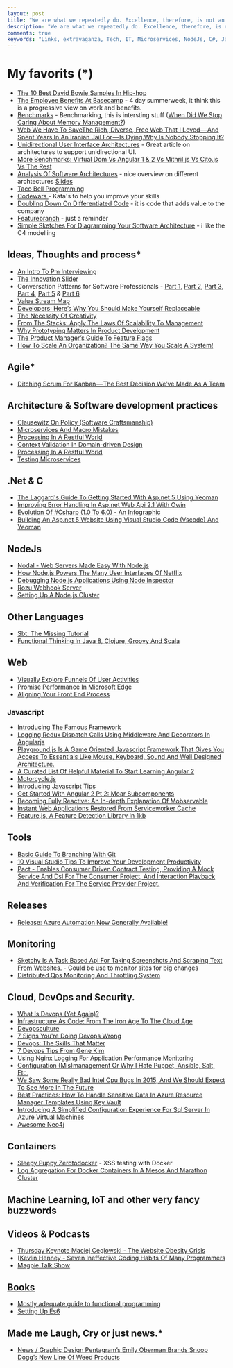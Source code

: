 ```yaml
---
layout: post
title: "We are what we repeatedly do. Excellence, therefore, is not an act, but a habit."
description: "We are what we repeatedly do. Excellence, therefore, is not an act, but a habit."
comments: true
keywords: "Links, extravaganza, Tech, IT, Microservices, NodeJs, C#, Javascript, Solution architecture"
---
```

# My favorits (*) #
 * [The 10 Best David Bowie Samples In Hip-hop](http://www.highsnobiety.com/2016/01/12/best-david-bowie-hip-hop-samples/)
 * [The Employee Benefits At Basecamp](https://m.signalvnoise.com/employee-benefits-at-basecamp-d2d46fd06c58) - 4 day summerweek, it think this is a progressive view on work and benefits.
 * [Benchmarks](https://github.com/aspnet/benchmarks) - Benchmarking, this is intersting stuff ([When Did We Stop Caring About Memory Management?](http://www.hanselman.com/blog/WhenDidWeStopCaringAboutMemoryManagement.aspx))
 * [Web We Have To SaveThe Rich, Diverse, Free Web That I Loved — And Spent Years In An Iranian Jail For — Is Dying.Why Is Nobody Stopping It?](https://medium.com/matter/the-web-we-have-to-save-2eb1fe15a426) 
 * [Unidirectional User Interface Architectures](http://staltz.com/unidirectional-user-interface-architectures.html) - Great article on architectures to support unidirectional UI.
 * [More Benchmarks: Virtual Dom Vs Angular 1 & 2 Vs Mithril.js Vs Cito.js Vs The Rest](https://auth0.com/blog/2016/01/07/more-benchmarks-virtual-dom-vs-angular-12-vs-mithril-js-vs-the-rest/)
 * [Analysis Of Software Architectures](http://www.firatatagun.com/blog/2016/01/09/analysis-of-software-architectures/) - nice overview on different archtectures [Slides](http://www.slideshare.net/FiratAtagun/software-design-principles-for-evolving-architectures)
 * [Taco Bell Programming](http://web.archive.org/web/20101202135616/http:/teddziuba.com/2010/10/taco-bell-programming.html)
 * [Codewars ](http://www.codewars.com/) - Kata's to help you improve your skills
 * [Doubling Down On Differentiated Code](http://engineering.sharethis.com/doubling-down-on-differentiated-code/) -  it is code that adds value to the company
 * [Featurebranch](http://martinfowler.com/bliki/FeatureBranch.html) - just a reminder
 * [Simple Sketches For Diagramming Your Software Architecture](https://www.voxxed.com/blog/2014/10/simple-sketches-for-diagramming-your-software-architecture/) - i like the C4 modelling

## Ideas, Thoughts and process* ##
 * [An Intro To Pm Interviewing](http://blog.ellenchisa.com/2016/01/10/pm-interviewing/)
 * [The Innovation Slider](http://stakeholderwhisperer.com/posts/2016/1/innovation-slider)
 * Conversation Patterns for Software Professionals - [Part 1](http://www.infoq.com/articles/conversation-patterns-1), [Part 2](http://www.infoq.com/articles/conversation-patterns-2), [Part 3](http://www.infoq.com/articles/conversation-patterns-3), [Part 4](http://www.infoq.com/articles/conversation-patterns-4), [Part 5](http://www.infoq.com/articles/conversation-patterns-5) & [Part 6](http://www.infoq.com/articles/conversation-patterns-6)
 * [Value Stream Map](https://lostechies.com/andrewsiemer/2016/01/07/value-stream-map/)
 * [Developers: Here’s Why You Should Make Yourself Replaceable](http://blog.pluralsight.com/developer-career-tips)
 * [The Necessity Of Creativity](https://dzone.com/articles/the-necessity-of-creativity)
 * [From The Stacks: Apply The Laws Of Scalability To Management](http://thenewstack.io/stacks-apply-laws-scalability-management/)
 * [Why Prototyping Matters In Product Development](http://www.infragistics.com/community/blogs/devtoolsguy/archive/2016/01/08/why-prototyping-matters-in-product-development.aspx)
 * [The Product Manager’s Guide To Feature Flags](http://blog.launchdarkly.com/the-product-managers-guide-to-feature-flags/)
 * [How To Scale An Organization? The Same Way You Scale A System!](http://www.enterpriseintegrationpatterns.com/ramblings/92_scaling.html)

## Agile* ##
 * [Ditching Scrum For Kanban — The Best Decision We’ve Made As A Team](https://medium.com/cto-school/ditching-scrum-for-kanban-the-best-decision-we-ve-made-as-a-team-cd1167014a6f)

## Architecture & Software development practices ##
 * [Clausewitz On Policy (Software Craftsmanship)](http://blogs.tedneward.com/post/software-policy/)
 * [Microservices And Macro Mistakes](http://allegro.tech/2016/01/microservices-and-macro-mistakes.html)
 * [Processing In A Restful World](https://dzone.com/articles/processing-in-a-restful-world)
 * [Context Validation In Domain-driven Design](http://www.toptal.com/scala/context-validation-in-domain-driven-design)
 * [Processing In A Restful World](https://dzone.com/articles/processing-in-a-restful-world)
 * [Testing Microservices](https://lostechies.com/andrewsiemer/2016/01/11/testing-microservices/)

## **.Net & C** ##
 * [The Laggard's Guide To Getting Started With Asp.net 5 Using Yeoman](http://www.secretgeek.net/aspnet5)
 * [Improving Error Handling In Asp.net Web Api 2.1 With Owin](http://www.jayway.com/2016/01/08/improving-error-handling-asp-net-web-api-2-1-owin/)
 * [Evolution Of #Csharp (1.0 To 6.0) - An Infographic](http://www.kunal-chowdhury.com/2016/01/csharp-basics.html)
 * [Building An Asp.net 5 Website Using Visual Studio Code (Vscode) And Yeoman](http://www.dotnetcurry.com/aspnet/1234/aspnet5-apps-using-visual-studio-code-vscode-yeoman)

## NodeJs ##
 * [Nodal - Web Servers Made Easy With Node.js](http://www.nodaljs.com/)
 * [How Node.js Powers The Many User Interfaces Of Netflix](http://thenewstack.io/netflix-uses-node-js-power-user-interface/)
 * [Debugging Node.js Applications Using Node Inspector](http://www.dotnetcurry.com/nodejs/1233/debugging-nodejs-applications-using-node-inspector-tool)
 * [Rozu Webhook Server](http://avoidwork.github.io/rozu/)
 * [Setting Up A Node.js Cluster](http://stackabuse.com/setting-up-a-node-js-cluster/)

## Other Languages  ##
 * [Sbt: The Missing Tutorial](https://github.com/shekhargulati/52-technologies-in-2016/blob/master/02-sbt/README.md)
 * [Functional Thinking In Java 8, Clojure, Groovy And Scala](https://jaxenter.com/neal-ford-on-functional-thinking-in-java-8-clojure-groovy-and-scala-123212.html)

## Web ##
 * [Visually Explore Funnels Of User Activities](https://blog.twitter.com/2016/visually-explore-funnels-of-user-activities)
 * [Promise Performance In Microsoft Edge](http://www.danyow.net/edge-promise-perf/)
 * [Aligning Your Front End Process](http://tech.just-eat.com/2016/01/11/aligning-your-front-end-process/)

### Javascript  ###
 * [Introducing The Famous Framework](https://blog.famous.org/introducing-the-famous-framework/)
 * [Logging Redux Dispatch Calls Using Middleware And Decorators In Angularjs](http://www.bennadel.com/blog/2989-logging-redux-dispatch-calls-using-middleware-and-decorators-in-angularjs.htm)
 * [Playground.js Is A Game Oriented Javascript Framework That Gives You Access To Essentials Like Mouse, Keyboard, Sound And Well Designed Architecture. ](http://playgroundjs.com/)
 * [A Curated List Of Helpful Material To Start Learning Angular 2](https://github.com/timjacobi/angular2-education)
 * [Motorcycle.js ](https://github.com/motorcyclejs)
 * [Introducing Javascript Tips](https://github.com/loverajoel/jstips/blob/master/README.md)
 * [Get Started With Angular 2 Pt 2: Moar Subcomponents](http://onehungrymind.com/get-started-angular-2-pt-2-moar-subcomponents/)
 * [Becoming Fully Reactive: An In-depth Explanation Of Mobservable](https://medium.com/@mweststrate/becoming-fully-reactive-an-in-depth-explanation-of-mobservable-55995262a254)
 * [Instant Web Applications Restored From Serviceworker Cache](https://github.com/bahmutov/bottle-service)
 * [Feature.js, A Feature Detection Library In 1kb](http://featurejs.com/)

## Tools ##
 * [Basic Guide To Branching With Git](https://dzone.com/articles/basic-guide-to-branching-with-git)
 * [10 Visual Studio Tips To Improve Your Development Productivity](http://dailydotnettips.com/2016/01/04/10-visual-studio-tips-to-improve-your-development-productivity/)
 * [Pact - Enables Consumer Driven Contract Testing, Providing A Mock Service And Dsl For The Consumer Project, And Interaction Playback And Verification For The Service Provider Project.](https://github.com/realestate-com-au/pact)

## Releases ##
 * [Release: Azure Automation Now Generally Available!](http://kurtsh.com/2016/01/07/release-azure-automation-now-generally-available/)

## Monitoring ##
 * [Sketchy Is A Task Based Api For Taking Screenshots And Scraping Text From Websites.](https://github.com/Netflix/sketchy) - Could be use to monitor sites for big changes
 * [Distributed Qps Monitoring And Throttling System](http://engineering.bloomreach.com/qps-monitoring-throttling-system/)

## Cloud, DevOps and Security.  ##
 * [What Is Devops (Yet Again)?](http://radar.oreilly.com/2015/02/what-is-devops-yet-again.html)
 * [Infrastructure As Code: From The Iron Age To The Cloud Age](https://www.thoughtworks.com/insights/blog/infrastructure-code-iron-age-cloud-age)
 * [Devopsculture](http://martinfowler.com/bliki/DevOpsCulture.html)
 * [7 Signs You're Doing Devops Wrong](http://www.infoworld.com/article/3011631/devops/7-signs-youre-doing-devops-wrong.html)
 * [Devops: The Skills That Matter](http://dustinrcollins.com/devops-the-skills-that-matter)
 * [7 Devops Tips From Gene Kim](https://blog.newrelic.com/2015/07/08/gene-kim-devops-tips/)
 * [Using Nginx Logging For Application Performance Monitoring](https://www.nginx.com/blog/using-nginx-logging-for-application-performance-monitoring/)
 * [Configuration (Mis)management Or Why I Hate Puppet, Ansible, Salt, Etc.](http://www.scriptcrafty.com/configuration-mismanagement-or-why-i-hate-puppet-ansible-salt-etc/)
 * [We Saw Some Really Bad Intel Cpu Bugs In 2015, And We Should Expect To See More In The Future](http://danluu.com/cpu-bugs/)
 * [Best Practices: How To Handle Sensitive Data In Azure Resource Manager Templates Using Key Vault](http://www.codeisahighway.com/best-practices-how-to-handle-sensitive-data-in-azure-resource-manager-templates-using-keyvault/)
 * [Introducing A Simplified Configuration Experience For Sql Server In Azure Virtual Machines](https://azure.microsoft.com/en-us/blog/new-configuration-experience-sql-server-virtual-machines/)
 * [Awesome Neo4j](http://github.stfi.re/GraphGeeks/awesome-neo4j)

## Containers ##
 * [Sleepy Puppy Zerotodocker](https://github.com/Netflix/sleepy-puppy-docker) - XSS testing with Docker
 * [Log Aggregation For Docker Containers In A Mesos And Marathon Cluster](https://dzone.com/articles/log-aggregation-for-docker-containers-in-mesos-mar)

## Machine Learning, IoT and other very fancy buzzwords ##


## Videos & Podcasts ##
 * [Thursday Keynote Maciej Ceglowski - The Website Obesity Crisis](https://vimeo.com/147806338)
 * [[Kevlin Henney - Seven Ineffective Coding Habits Of Many Programmers](https://vimeo.com/97329157)
 * [Magpie Talk Show](https://soundcloud.com/magpietalkshow)

## [Books]()  ##
 * [Mostly adequate guide to functional programming](https://drboolean.gitbooks.io/mostly-adequate-guide/)
 * [Setting Up Es6](https://leanpub.com/setting-up-es6/read)

## Made me Laugh, Cry or just news.* ##
 * [News / Graphic Design Pentagram’s Emily Oberman Brands Snoop Dogg’s New Line Of Weed Products](http://www.itsnicethat.com/news/pentagram-emily-oberman-snoop-dog-weed-line)